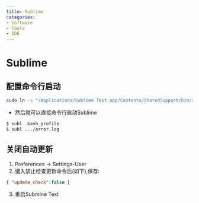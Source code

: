 ```yaml
---
title: Sublime
categories:
- Software
- Tools
- IDE
---
```

# Sublime

## 配置命令行启动

```bash
sudo ln -s "/Applications/Sublime Text.app/Contents/SharedSupport/bin/subl" /usr/local/bin/subl
```

- 然后就可以直接命令行启动Sublime

```bash
$ subl .bash_profile
$ subl .../error.log
```

## 关闭自动更新

1.  Preferences -> Settings-User
2. 键入禁止检查更新命令后(如下),保存:

```json
{ "update_check":false }
```

3. 重启Submine Text

